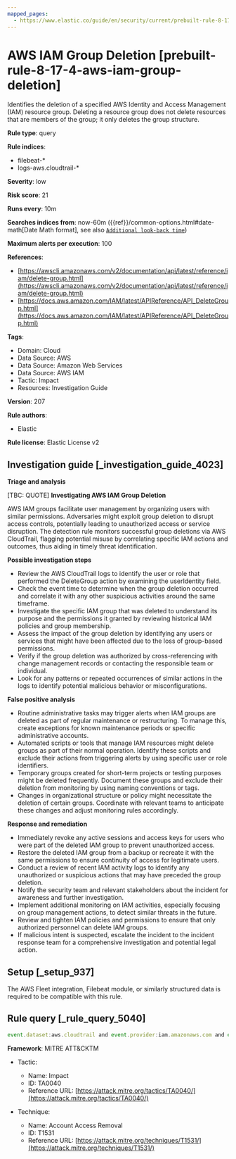```yaml
---
mapped_pages:
  - https://www.elastic.co/guide/en/security/current/prebuilt-rule-8-17-4-aws-iam-group-deletion.html
---
```


# AWS IAM Group Deletion [prebuilt-rule-8-17-4-aws-iam-group-deletion]

Identifies the deletion of a specified AWS Identity and Access Management (IAM) resource group. Deleting a resource group does not delete resources that are members of the group; it only deletes the group structure.

**Rule type**: query

**Rule indices**:

* filebeat-*
* logs-aws.cloudtrail-*

**Severity**: low

**Risk score**: 21

**Runs every**: 10m

**Searches indices from**: now-60m ({{ref}}/common-options.html#date-math[Date Math format], see also [`Additional look-back time`](docs-content://solutions/security/detect-and-alert/create-detection-rule.md#rule-schedule))

**Maximum alerts per execution**: 100

**References**:

* [https://awscli.amazonaws.com/v2/documentation/api/latest/reference/iam/delete-group.html](https://awscli.amazonaws.com/v2/documentation/api/latest/reference/iam/delete-group.html)
* [https://docs.aws.amazon.com/IAM/latest/APIReference/API_DeleteGroup.html](https://docs.aws.amazon.com/IAM/latest/APIReference/API_DeleteGroup.html)

**Tags**:

* Domain: Cloud
* Data Source: AWS
* Data Source: Amazon Web Services
* Data Source: AWS IAM
* Tactic: Impact
* Resources: Investigation Guide

**Version**: 207

**Rule authors**:

* Elastic

**Rule license**: Elastic License v2

## Investigation guide [_investigation_guide_4023]

**Triage and analysis**

[TBC: QUOTE]
**Investigating AWS IAM Group Deletion**

AWS IAM groups facilitate user management by organizing users with similar permissions. Adversaries might exploit group deletion to disrupt access controls, potentially leading to unauthorized access or service disruption. The detection rule monitors successful group deletions via AWS CloudTrail, flagging potential misuse by correlating specific IAM actions and outcomes, thus aiding in timely threat identification.

**Possible investigation steps**

* Review the AWS CloudTrail logs to identify the user or role that performed the DeleteGroup action by examining the userIdentity field.
* Check the event time to determine when the group deletion occurred and correlate it with any other suspicious activities around the same timeframe.
* Investigate the specific IAM group that was deleted to understand its purpose and the permissions it granted by reviewing historical IAM policies and group membership.
* Assess the impact of the group deletion by identifying any users or services that might have been affected due to the loss of group-based permissions.
* Verify if the group deletion was authorized by cross-referencing with change management records or contacting the responsible team or individual.
* Look for any patterns or repeated occurrences of similar actions in the logs to identify potential malicious behavior or misconfigurations.

**False positive analysis**

* Routine administrative tasks may trigger alerts when IAM groups are deleted as part of regular maintenance or restructuring. To manage this, create exceptions for known maintenance periods or specific administrative accounts.
* Automated scripts or tools that manage IAM resources might delete groups as part of their normal operation. Identify these scripts and exclude their actions from triggering alerts by using specific user or role identifiers.
* Temporary groups created for short-term projects or testing purposes might be deleted frequently. Document these groups and exclude their deletion from monitoring by using naming conventions or tags.
* Changes in organizational structure or policy might necessitate the deletion of certain groups. Coordinate with relevant teams to anticipate these changes and adjust monitoring rules accordingly.

**Response and remediation**

* Immediately revoke any active sessions and access keys for users who were part of the deleted IAM group to prevent unauthorized access.
* Restore the deleted IAM group from a backup or recreate it with the same permissions to ensure continuity of access for legitimate users.
* Conduct a review of recent IAM activity logs to identify any unauthorized or suspicious actions that may have preceded the group deletion.
* Notify the security team and relevant stakeholders about the incident for awareness and further investigation.
* Implement additional monitoring on IAM activities, especially focusing on group management actions, to detect similar threats in the future.
* Review and tighten IAM policies and permissions to ensure that only authorized personnel can delete IAM groups.
* If malicious intent is suspected, escalate the incident to the incident response team for a comprehensive investigation and potential legal action.


## Setup [_setup_937]

The AWS Fleet integration, Filebeat module, or similarly structured data is required to be compatible with this rule.


## Rule query [_rule_query_5040]

```js
event.dataset:aws.cloudtrail and event.provider:iam.amazonaws.com and event.action:DeleteGroup and event.outcome:success
```

**Framework**: MITRE ATT&CKTM

* Tactic:

    * Name: Impact
    * ID: TA0040
    * Reference URL: [https://attack.mitre.org/tactics/TA0040/](https://attack.mitre.org/tactics/TA0040/)

* Technique:

    * Name: Account Access Removal
    * ID: T1531
    * Reference URL: [https://attack.mitre.org/techniques/T1531/](https://attack.mitre.org/techniques/T1531/)



